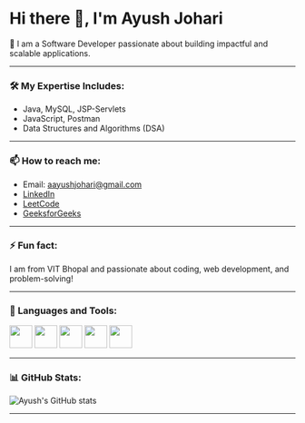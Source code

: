 # Hi there 👋, I'm Ayush Johari

🎯 I am a Software Developer passionate about building impactful and scalable applications.

---

### 🛠️ My Expertise Includes:
- Java, MySQL, JSP-Servlets
- JavaScript, Postman
- Data Structures and Algorithms (DSA)

---

### 📫 How to reach me:
- Email: aayushjohari@gmail.com
- [LinkedIn](https://www.linkedin.com/in/ayush-johari-56879b243/)
- [LeetCode](https://leetcode.com/johari_rox02/)
- [GeeksforGeeks](https://auth.geeksforgeeks.org/user/johari_rox02/)

---

### ⚡ Fun fact:
I am from VIT Bhopal and passionate about coding, web development, and problem-solving!

---

### 🔧 Languages and Tools:

<p>
  <img src="https://cdn.jsdelivr.net/gh/devicons/devicon/icons/java/java-original.svg" width="40" height="40" />
  <img src="https://cdn.jsdelivr.net/gh/devicons/devicon/icons/mysql/mysql-original.svg" width="40" height="40" />
  <img src="https://cdn.jsdelivr.net/gh/devicons/devicon/icons/javascript/javascript-original.svg" width="40" height="40" />
  <img src="https://cdn.jsdelivr.net/gh/devicons/devicon/icons/postman/postman-original.svg" width="40" height="40" />
  <img src="https://cdn.jsdelivr.net/gh/devicons/devicon/icons/git/git-original.svg" width="40" height="40" />
</p>

---

### 📊 GitHub Stats:

![Ayush's GitHub stats](https://github-readme-stats.vercel.app/api?username=ayush6940&show_icons=true&theme=radical)

---

